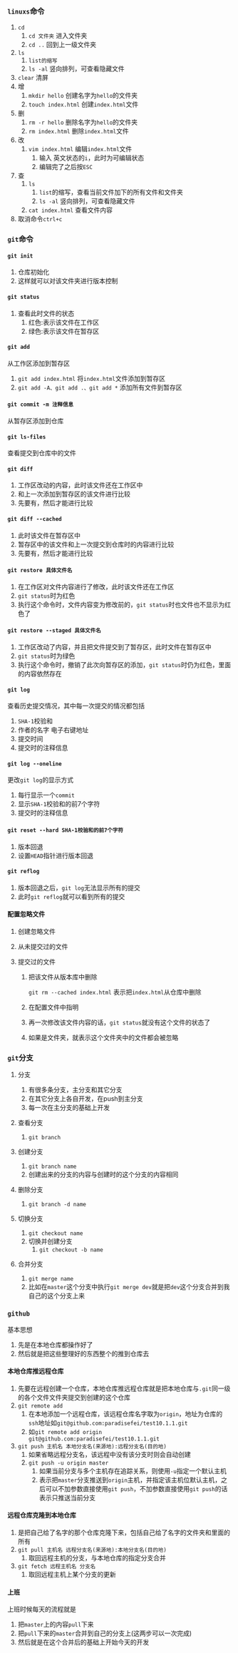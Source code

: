 ### `linuxs`命令

1. `cd`
   1. `cd 文件夹`  进入文件夹
   2. `cd ..`  回到上一级文件夹
2. `ls`
   1. `list的缩写`
   2. `ls -al` 竖向排列，可查看隐藏文件
3. `clear`  清屏
4. 增
   1. `mkdir hello`  创建名字为`hello`的文件夹
   2. `touch index.html`  创建`index.html`文件
5. 删
   1. `rm -r hello`  删除名字为`hello`的文件夹
   2. `rm index.html`  删除`index.html`文件
6. 改
   1. `vim index.html`  编辑`index.html`文件
      1. 输入 英文状态的`i`，此时为可编辑状态
      2. 编辑完了之后按`ESC`
7. 查
   1. `ls`
      1. `list`的缩写，查看当前文件加下的所有文件和文件夹
      2. `ls -al` 竖向排列，可查看隐藏文件
   2. `cat index.html`  查看文件内容
8. 取消命令`ctrl+c`

### `git`命令

#### `git init`

1. 仓库初始化
2. 这样就可以对该文件夹进行版本控制

#### `git status`

1. 查看此时文件的状态
   1. 红色:表示该文件在工作区
   2. 绿色:表示该文件在暂存区

#### `git add`

从工作区添加到暂存区

1. `git add index.html`  将`index.html`文件添加到暂存区
2. `git add -A、git add .、git add *`  添加所有文件到暂存区

#### `git commit -m 注释信息`

从暂存区添加到仓库

#### `git ls-files`

查看提交到仓库中的文件

#### `git diff`

1. 工作区改动的内容，此时该文件还在工作区中
2. 和上一次添加到暂存区的该文件进行比较
3. 先要有，然后才能进行比较

#### `git diff --cached`

1. 此时该文件在暂存区中
2. 暂存区中的该文件和上一次提交到仓库时的内容进行比较
3. 先要有，然后才能进行比较

#### `git restore 具体文件名` 

1. 在工作区对文件内容进行了修改，此时该文件还在工作区
2. `git status`时为红色
3. 执行这个命令时，文件内容变为修改前的，`git status`时也文件也不显示为红色了

#### `git restore --staged 具体文件名` 

1. 工作区改动了内容，并且把文件提交到了暂存区，此时文件在暂存区中
2. `git status`时为绿色
3. 执行这个命令时，撤销了此次向暂存区的添加，`git status`时仍为红色，里面的内容依然存在

#### `git log`

查看历史提交情况，其中每一次提交的情况都包括

1. `SHA-1`校验和
2. 作者的名字 电子右键地址
3. 提交时间
4. 提交时的注释信息

#### `git log --oneline`

更改`git log`的显示方式

1. 每行显示一个`commit`
2. 显示`SHA-1`校验和的前7个字符
3. 提交时的注释信息

#### `git reset --hard SHA-1校验和的前7个字符`

1. 版本回退
2. 设置`HEAD`指针进行版本回退

#### `git reflog`

1. 版本回退之后，`git log`无法显示所有的提交
2. 此时`git reflog`就可以看到所有的提交

#### 配置忽略文件

1. 创建忽略文件

2. 从未提交过的文件

3. 提交过的文件

   1. 把该文件从版本库中删除

      `git rm --cached index.html`  表示把`index.html`从仓库中删除

   2. 在配置文件中指明

   3. 再一次修改该文件内容的话，`git status`就没有这个文件的状态了

   4. 如果是文件夹，就表示这个文件夹中的文件都会被忽略

### `git`分支

1. 分支
   1. 有很多条分支，主分支和其它分支
   2. 在其它分支上各自开发，在push到主分支
   3. 每一次在主分支的基础上开发

1. 查看分支
   1. `git branch`
2. 创建分支
   1. `git branch name`
   2. 创建出来的分支的内容与创建时的这个分支的内容相同

3. 删除分支
   1. `git branch -d name`

4. 切换分支
   1. `git checkout name`
   2. 切换并创建分支
      1. `git checkout -b name`
5. 合并分支
   1. `git merge name`
   2. 比如在`master`这个分支中执行`git merge dev`就是把`dev`这个分支合并到我自己的这个分支上来



### `github`

基本思想

1. 先是在本地仓库都操作好了
2. 然后就是把这些整理好的东西整个的推到仓库去



#### 本地仓库推远程仓库

1. 先要在远程创建一个仓库，本地仓库推远程仓库就是把本地仓库与`.git`同一级的各个文件文件夹提交到创建的这个仓库
2. `git remote add`
   1. 在本地添加一个远程仓库，该远程仓库名字取为`origin`，地址为仓库的`ssh`地址如`git@github.com:paradisefei/test10.1.1.git`
   2. 如`git remote add origin git@github.com:paradisefei/test10.1.1.git`
3. `git push 主机名 本地分支名(来源地):远程分支名(目的地)`
   1. 如果省略远程分支名，该远程中没有该分支时则会自动创建
   2. `git push -u origin master`
      1. 如果当前分支与多个主机存在追踪关系，则使用`-u`指定一个默认主机
      2. 表示把`master`分支推送到`origin`主机，并指定该主机位默认主机，之后可以不加参数直接使用`git push`，不加参数直接使用`git push`的话表示只推送当前分支

#### 远程仓库克隆到本地仓库

1. 是把自己给了名字的那个仓库克隆下来，包括自己给了名字的文件夹和里面的所有
2. `git pull 主机名 远程分支名(来源地):本地分支名(目的地)`
   1. 取回远程主机的分支，与本地仓库的指定分支合并
3. `git fetch 远程主机名 分支名`
   1. 取回远程主机上某个分支的更新

#### 上班

上班时候每天的流程就是

1. 把`master`上的内容`pull`下来
2. 把`pull`下来的`master`合并到自己的分支上(这两步可以一次完成)
3. 然后就是在这个合并后的基础上开始今天的开发